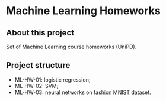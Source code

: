 # Machine Learning Homeworks

## About this project
Set of Machine Learning course homeworks (UniPD).

## Project structure
* ML-HW-01: logistic regression;
* ML-HW-02: SVM;
* ML-HW-03: neural networks on [fashion MNIST](https://github.com/zalandoresearch/fashion-mnist) dataset.
